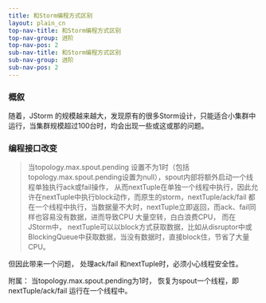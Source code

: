 ```yaml
---
title: 和Storm编程方式区别
layout: plain_cn
top-nav-title: 和Storm编程方式区别
top-nav-group: 进阶
top-nav-pos: 2
sub-nav-title: 和Storm编程方式区别
sub-nav-group: 进阶
sub-nav-pos: 2
---
```

### 概叙

随着，JStorm 的规模越来越大，发现原有的很多Storm设计，只能适合小集群中运行，当集群规模超过100台时，均会出现一些或这或那的问题。

### 编程接口改变
> 当topology.max.spout.pending 设置不为1时（包括topology.max.spout.pending设置为null），spout内部将额外启动一个线程单独执行ack或fail操作， 从而nextTuple在单独一个线程中执行，因此允许在nextTuple中执行block动作，而原生的storm，nextTuple/ack/fail 都在一个线程中执行，当数据量不大时，nextTuple立即返回，而ack、fail同样也容易没有数据，进而导致CPU 大量空转，白白浪费CPU， 而在JStorm中， nextTuple可以以block方式获取数据，比如从disruptor中或BlockingQueue中获取数据，当没有数据时，直接block住，节省了大量CPU。

但因此带来一个问题， 处理ack/fail 和nextTuple时，必须小心线程安全性。

附属： 当topology.max.spout.pending为1时， 恢复为spout一个线程，即nextTuple/ack/fail 运行在一个线程中。